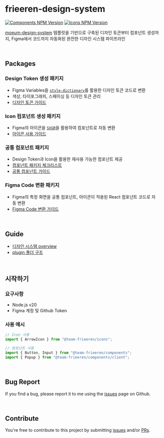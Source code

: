 # frieeren-design-system
[![Components NPM Version](https://img.shields.io/npm/v/@team-frieeren/components)](https://www.npmjs.com/package/@team-frieeren/components) [![Icons NPM Version](https://img.shields.io/npm/v/@team-frieeren/icons)](https://www.npmjs.com/package/@team-frieeren/icons)

[moeum-design-system](https://github.com/team-moeum/moeum-design-system) 템플릿을 기반으로 구축된 디자인 토큰부터 컴포넌트 생성까지, Figma에서 코드까지 자동화된 완전한 디자인 시스템 파이프라인

<br />

## Packages

### Design Token 생성 패키지

- Figma Variables을 [`style-dictionary`](https://amzn.github.io/style-dictionary/#/quick_start?id=node)를 활용한 디자인 토큰 코드로 변환
- 색상, 타이포그래피, 스페이싱 등 디자인 토큰 관리
- [디자인 토큰 가이드](./packages/figma-token/README.md)

### Icon 컴포넌트 생성 패키지

- Figma의 아이콘을 [`SVGR`](https://react-svgr.com/)을 활용하여 컴포넌트로 자동 변환
- [아이콘 사용 가이드](./packages/frieeren-icons/README.md)

### 공통 컴포넌트 패키지

- Design Token과 Icon을 활용한 재사용 가능한 컴포넌트 제공
- [컴포넌트 패키지 체크리스트](https://github.com/Frieeren/design-system/wiki/%EC%BB%B4%ED%8F%AC%EB%84%8C%ED%8A%B8-%ED%8C%A8%ED%82%A4%EC%A7%80-%EC%B2%B4%ED%81%AC%EB%A6%AC%EC%8A%A4%ED%8A%B8)
- [공통 컴포넌트 가이드](https://Frieeren.github.io/design-system/)

### Figma Code 변환 패키지

- Figma의 특정 화면을 공통 컴포넌트, 아이콘이 적용된 React 컴포넌트 코드로 자동 변환
- [Figma Code 변환 가이드](./packages/figma-componentgen-plugin/README.md)

<br />

## Guide
- [디자인 시스템 overview](https://github.com/Frieeren/design-system/wiki/%EB%94%94%EC%9E%90%EC%9D%B8-%EC%8B%9C%EC%8A%A4%ED%85%9C-%EA%B5%AC%EC%83%81)
- [plugin 폴더 구조](https://github.com/Frieeren/design-system/wiki/plugin-%ED%8F%B4%EB%8D%94-%EA%B5%AC%EC%A1%B0)

<br />

## 시작하기

### 요구사항

- Node.js v20
- Figma 계정 및 Github Token

### 사용 예시

```ts
// Icon 사용
import { ArrowIcon } from "@team-frieeren/icons";

// 컴포넌트 사용
import { Button, Input } from "@team-frieeren/components";
import { Popup } from "@team-frieeren/components/client";
```

<br />

## Bug Report

If you find a bug, please report it to me using the [issues](https://github.com/Frieeren/design-system/issues) page on Github.

<br />

## Contribute

You're free to contribute to this project by submitting [issues](https://github.com/Frieeren/design-system/issues) and/or [PRs](https://github.com/Frieeren/design-system/pulls).
